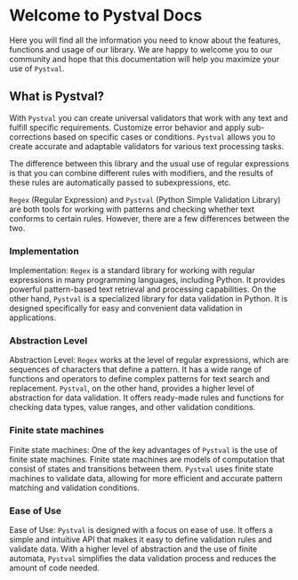 # Welcome to Pystval Docs

Here you will find all the information you need to know about the features, functions and usage of our library. We are happy to welcome you to our community and hope that this documentation will help you maximize your use of `Pystval`.


## What is Pystval?

With `Pystval` you can create universal validators that work with any text and fulfill specific requirements. Customize error behavior and apply sub-corrections based on specific cases or conditions. `Pystval` allows you to create accurate and adaptable validators for various text processing tasks.

The difference between this library and the usual use of regular expressions is that you can combine different rules with modifiers, and the results of these rules are automatically passed to subexpressions, etc.


`Regex` (Regular Expression) and `Pystval` (Python Simple Validation Library) are both tools for working with patterns and checking whether text conforms to certain rules. However, there are a few differences between the two.

### Implementation

Implementation: `Regex` is a standard library for working with regular expressions in many programming languages, including Python. It provides powerful pattern-based text retrieval and processing capabilities. On the other hand, `Pystval` is a specialized library for data validation in Python. It is designed specifically for easy and convenient data validation in applications.

### Abstraction Level

Abstraction Level: `Regex` works at the level of regular expressions, which are sequences of characters that define a pattern. It has a wide range of functions and operators to define complex patterns for text search and replacement. `Pystval`, on the other hand, provides a higher level of abstraction for data validation. It offers ready-made rules and functions for checking data types, value ranges, and other validation conditions.

### Finite state machines

Finite state machines: One of the key advantages of `Pystval` is the use of finite state machines. Finite state machines are models of computation that consist of states and transitions between them. `Pystval` uses finite state machines to validate data, allowing for more efficient and accurate pattern matching and validation conditions.

### Ease of Use
Ease of Use: `Pystval` is designed with a focus on ease of use. It offers a simple and intuitive API that makes it easy to define validation rules and validate data. With a higher level of abstraction and the use of finite automata, `Pystval` simplifies the data validation process and reduces the amount of code needed.
